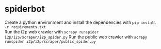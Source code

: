 # spiderbot
Create a python environment and install the dependencies with `pip install -r requirements.txt`  
Run the i2p web crawler with `scrapy runspider i2p/i2p/scraper/i2p_spider.py`
Run the public web crawler with `scrapy runspider i2p/i2p/scraper/public_spider.py`

